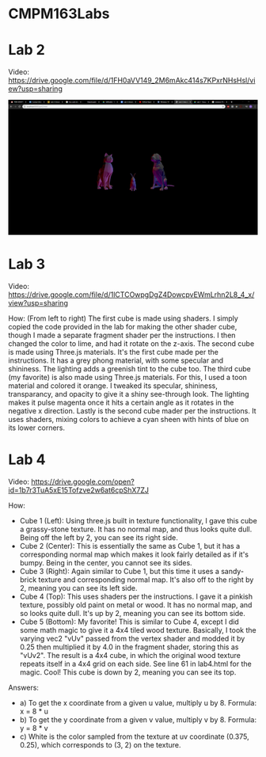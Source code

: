 # CMPM163Labs
 
# Lab 2

Video: https://drive.google.com/file/d/1FH0aVV149_2M6mAkc414s7KPxrNHsHsl/view?usp=sharing

![](lab2/Lab2-Part2-Screenshot.PNG)

# Lab 3

Video: https://drive.google.com/file/d/1lCTCOwpgDgZ4DowcpvEWmLrhn2L8_4_x/view?usp=sharing

How: (From left to right) The first cube is made using shaders. I simply copied the code provided in the lab for making the other shader cube, though I made a separate fragment shader per the instructions. I then changed the color to lime, and had it rotate on the z-axis. The second cube is made using Three.js materials. It's the first cube made per the instructions. It has a grey phong material, with some specular and shininess. The lighting adds a greenish tint to the cube too. The third cube (my favorite) is also made using Three.js materials. For this, I used a toon material and colored it orange. I tweaked its specular, shininess, transparancy, and opacity to give it a shiny see-through look. The lighting makes it pulse magenta once it hits a certain angle as it rotates in the negative x direction. Lastly is the second cube mader per the instructions. It uses shaders, mixing colors to achieve a cyan sheen with hints of blue on its lower corners.

# Lab 4

Video: https://drive.google.com/open?id=1b7r3TuA5xE15Tofzve2w6at6cpShX7ZJ

How: 
- Cube 1 (Left): Using three.js built in texture functionality, I gave this cube a grassy-stone texture. It has no normal map, and thus looks quite dull. Being off the left by 2, you can see its right side.
- Cube 2 (Center): This is essentially the same as Cube 1, but it has a corresponding normal map which makes it look fairly detailed as if it's bumpy. Being in the center, you cannot see its sides.
- Cube 3 (Right): Again similar to Cube 1, but this time it uses a sandy-brick texture and corresponding normal map. It's also off to the right by 2, meaning you can see its left side.
- Cube 4 (Top): This uses shaders per the instructions. I gave it a pinkish texture, possibly old paint on metal or wood. It has no normal map, and so looks quite dull. It's up by 2, meaning you can see its bottom side.
- Cube 5 (Bottom): My favorite! This is similar to Cube 4, except I did some math magic to give it a 4x4 tiled wood texture. Basically, I took the varying vec2 "vUv" passed from the vertex shader and modded it by 0.25 then multiplied it by 4.0 in the fragment shader, storing this as "vUv2". The result is a 4x4 cube, in which the original wood texture repeats itself in a 4x4 grid on each side. See line 61 in lab4.html for the magic. Cool! This cube is down by 2, meaning you can see its top.

Answers:
- a) To get the x coordinate from a given u value, multiply u by 8. Formula: x = 8 * u
- b) To get the y coordinate from a given v value, multiply v by 8. Formula: y = 8 * v
- c) White is the color sampled from the texture at uv coordinate (0.375, 0.25), which corresponds to (3, 2) on the texture.
